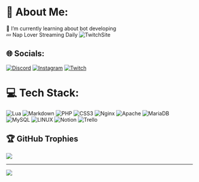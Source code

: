 # 💫 About Me:
🌱 I’m currently learning about bot developing<br>💤 Nap Lover
Streaming Daily ![TwitchSite](https://img.shields.io/twitch/status/Aerwix)


## 🌐 Socials:
[![Discord](https://img.shields.io/badge/Discord-%237289DA.svg?logo=discord&logoColor=white)](https://discord.io/AerwixProjects) [![Instagram](https://img.shields.io/badge/Instagram-%23E4405F.svg?logo=Instagram&logoColor=white)](https://instagram.com/Aerwix) [![Twitch](https://img.shields.io/badge/Twitch-%239146FF.svg?logo=Twitch&logoColor=white)](https://twitch.tv/Aerwix) 

# 💻 Tech Stack:
![Lua](https://img.shields.io/badge/lua-%232C2D72.svg?style=plastic&logo=lua&logoColor=white) ![Markdown](https://img.shields.io/badge/markdown-%23000000.svg?style=plastic&logo=markdown&logoColor=white) ![PHP](https://img.shields.io/badge/php-%23777BB4.svg?style=plastic&logo=php&logoColor=white) ![CSS3](https://img.shields.io/badge/css3-%231572B6.svg?style=plastic&logo=css3&logoColor=white) ![Nginx](https://img.shields.io/badge/nginx-%23009639.svg?style=plastic&logo=nginx&logoColor=white) ![Apache](https://img.shields.io/badge/apache-%23D42029.svg?style=plastic&logo=apache&logoColor=white) ![MariaDB](https://img.shields.io/badge/MariaDB-003545?style=plastic&logo=mariadb&logoColor=white) ![MySQL](https://img.shields.io/badge/mysql-%2300f.svg?style=plastic&logo=mysql&logoColor=white) ![LINUX](https://img.shields.io/badge/Linux-FCC624?style=plastic&logo=linux&logoColor=black) ![Notion](https://img.shields.io/badge/Notion-%23000000.svg?style=plastic&logo=notion&logoColor=white) ![Trello](https://img.shields.io/badge/Trello-%23026AA7.svg?style=plastic&logo=Trello&logoColor=white)

## 🏆 GitHub Trophies
![](https://github-profile-trophy.vercel.app/?username=Aerwix&theme=radical&no-frame=false&no-bg=true&margin-w=4)

---
[![](https://visitcount.itsvg.in/api?id=Aerwix&icon=0&color=11)](https://visitcount.itsvg.in)

<!-- Proudly created with GPRM ( https://gprm.itsvg.in ) -->
